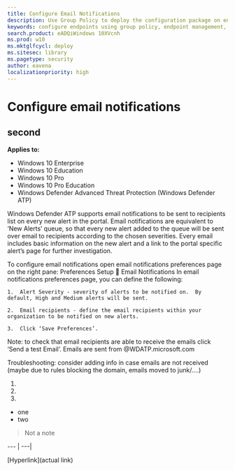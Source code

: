 ```yaml
---
title: Configure Email Notifications
description: Use Group Policy to deploy the configuration package on endpoints so that they are onboarded to the service.
keywords: configure endpoints using group policy, endpoint management, configure Windows ATP endpoints, configure Windows Defender Advanced Threat Protection endpoints, group policy
search.product: eADQiWindows 10XVcnh
ms.prod: w10
ms.mktglfcycl: deploy
ms.sitesec: library
ms.pagetype: security
author: eavena
localizationpriority: high
---
```


# Configure email notifications

## second

**Applies to:**

- Windows 10 Enterprise
- Windows 10 Education
- Windows 10 Pro
- Windows 10 Pro Education
- Windows Defender Advanced Threat Protection (Windows Defender ATP)

Windows Defender ATP supports email notifications to be sent to recipients list on every new alert in the portal. 
Email notifications are equivalent to ‘New Alerts’ queue, so that every new alert added to the queue will be sent over email to recipients according to the chosen severities.
Every email includes basic information on the new alert and a link to the portal specific alert’s page for further investigation.

To configure email notifications open email notifications preferences page on the right pane:
Preferences Setup  Email Notifications 
In email notifications preferences page, you can define the following:
    
    1.	Alert Severity - severity of alerts to be notified on.  By default, High and Medium alerts will be sent.

    2.	Email recipients - define the email recipients within your organization to be notified on new alerts.
    
    3.	Click ‘Save Preferences’.
Note: to check that email recipients are able to receive the emails click ‘Send a test Email’.
Emails are sent from <no-reply>@WDATP.microsoft.com

Troubleshooting: consider adding info in case emails are not received (maybe due to rules blocking the domain, emails moved to junk/….)


1.

2. 

3. 

- one
- two

><!NOTE>
> Not a note 


--- | ---|


[Hyperlink](actual link)

